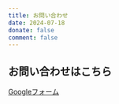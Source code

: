 ```yaml
---
title: お問い合わせ
date: 2024-07-18
donate: false
comment: false
---
```


## お問い合わせはこちら

[Googleフォーム](https://docs.google.com/forms/d/e/1FAIpQLSd8BSVhgVIs-7d9b4OGwG8OBelFRa-CVTDxuA4Msf72PZenRw/viewform?usp=sf_link)